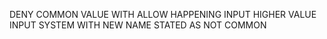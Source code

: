 DENY COMMON VALUE WITH ALLOW HAPPENING INPUT HIGHER VALUE INPUT SYSTEM WITH NEW NAME STATED AS NOT COMMON

